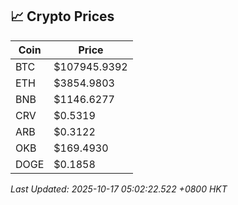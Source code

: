 ## 📈 Crypto Prices

| Coin | Price |
| ---- | ----- |
| BTC | $107945.9392 |
| ETH | $3854.9803 |
| BNB | $1146.6277 |
| CRV | $0.5319 |
| ARB | $0.3122 |
| OKB | $169.4930 |
| DOGE | $0.1858 |

_Last Updated: 2025-10-17 05:02:22.522 +0800 HKT_